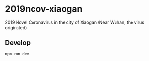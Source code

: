 # 2019ncov-xiaogan
2019 Novel Coronavirus in the city of Xiaogan (Near Wuhan, the virus originated)

## Develop
`
npm run dev
`
